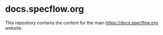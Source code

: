 # docs.specflow.org

This repository contains the content for the main https://docs.specflow.org website.
